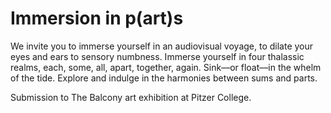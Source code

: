 # Immersion in p(art)s

We invite you to immerse yourself in an audiovisual voyage, to dilate your eyes and ears to sensory numbness. Immerse yourself in four thalassic realms, each, some, all, apart, together, again. Sink––or float––in the whelm of the tide. Explore and indulge in the harmonies between sums and parts.

Submission to The Balcony art exhibition at Pitzer College.
